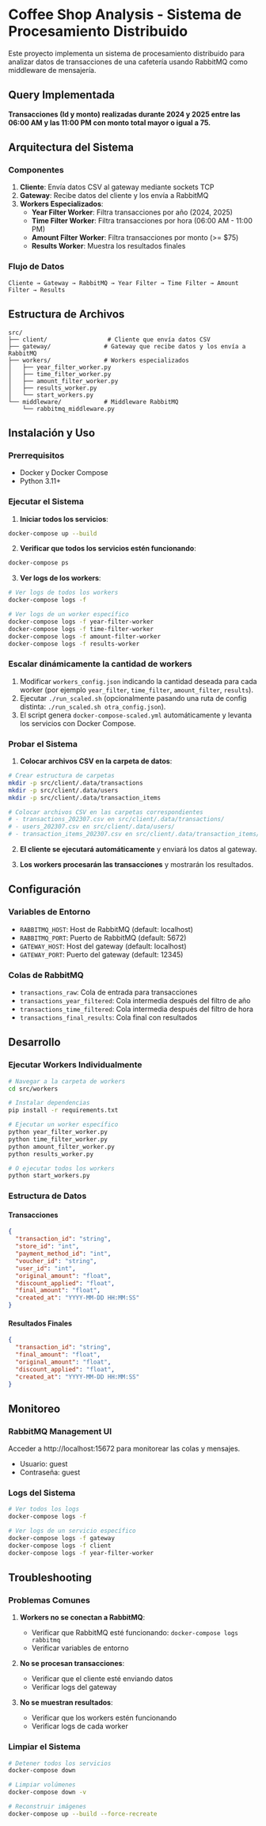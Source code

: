 # Coffee Shop Analysis - Sistema de Procesamiento Distribuido

Este proyecto implementa un sistema de procesamiento distribuido para analizar datos de transacciones de una cafetería usando RabbitMQ como middleware de mensajería.

## Query Implementada

**Transacciones (Id y monto) realizadas durante 2024 y 2025 entre las 06:00 AM y las 11:00 PM con monto total mayor o igual a 75.**

## Arquitectura del Sistema

### Componentes

1. **Cliente**: Envía datos CSV al gateway mediante sockets TCP
2. **Gateway**: Recibe datos del cliente y los envía a RabbitMQ
3. **Workers Especializados**:
   - **Year Filter Worker**: Filtra transacciones por año (2024, 2025)
   - **Time Filter Worker**: Filtra transacciones por hora (06:00 AM - 11:00 PM)
   - **Amount Filter Worker**: Filtra transacciones por monto (>= $75)
   - **Results Worker**: Muestra los resultados finales

### Flujo de Datos

```
Cliente → Gateway → RabbitMQ → Year Filter → Time Filter → Amount Filter → Results
```

## Estructura de Archivos

```
src/
├── client/                 # Cliente que envía datos CSV
├── gateway/               # Gateway que recibe datos y los envía a RabbitMQ
├── workers/               # Workers especializados
│   ├── year_filter_worker.py
│   ├── time_filter_worker.py
│   ├── amount_filter_worker.py
│   ├── results_worker.py
│   └── start_workers.py
└── middleware/            # Middleware RabbitMQ
    └── rabbitmq_middleware.py
```

## Instalación y Uso

### Prerrequisitos

- Docker y Docker Compose
- Python 3.11+

### Ejecutar el Sistema

1. **Iniciar todos los servicios**:
```bash
docker-compose up --build
```

2. **Verificar que todos los servicios estén funcionando**:
```bash
docker-compose ps
```

3. **Ver logs de los workers**:
```bash
# Ver logs de todos los workers
docker-compose logs -f

# Ver logs de un worker específico
docker-compose logs -f year-filter-worker
docker-compose logs -f time-filter-worker
docker-compose logs -f amount-filter-worker
docker-compose logs -f results-worker
```

### Escalar dinámicamente la cantidad de workers

1. Modificar `workers_config.json` indicando la cantidad deseada para cada worker (por ejemplo `year_filter`, `time_filter`, `amount_filter`, `results`).
2. Ejecutar `./run_scaled.sh` (opcionalmente pasando una ruta de config distinta: `./run_scaled.sh otra_config.json`).
3. El script genera `docker-compose-scaled.yml` automáticamente y levanta los servicios con Docker Compose.

### Probar el Sistema

1. **Colocar archivos CSV en la carpeta de datos**:
```bash
# Crear estructura de carpetas
mkdir -p src/client/.data/transactions
mkdir -p src/client/.data/users
mkdir -p src/client/.data/transaction_items

# Colocar archivos CSV en las carpetas correspondientes
# - transactions_202307.csv en src/client/.data/transactions/
# - users_202307.csv en src/client/.data/users/
# - transaction_items_202307.csv en src/client/.data/transaction_items/
```

2. **El cliente se ejecutará automáticamente** y enviará los datos al gateway.

3. **Los workers procesarán las transacciones** y mostrarán los resultados.

## Configuración

### Variables de Entorno

- `RABBITMQ_HOST`: Host de RabbitMQ (default: localhost)
- `RABBITMQ_PORT`: Puerto de RabbitMQ (default: 5672)
- `GATEWAY_HOST`: Host del gateway (default: localhost)
- `GATEWAY_PORT`: Puerto del gateway (default: 12345)

### Colas de RabbitMQ

- `transactions_raw`: Cola de entrada para transacciones
- `transactions_year_filtered`: Cola intermedia después del filtro de año
- `transactions_time_filtered`: Cola intermedia después del filtro de hora
- `transactions_final_results`: Cola final con resultados

## Desarrollo

### Ejecutar Workers Individualmente

```bash
# Navegar a la carpeta de workers
cd src/workers

# Instalar dependencias
pip install -r requirements.txt

# Ejecutar un worker específico
python year_filter_worker.py
python time_filter_worker.py
python amount_filter_worker.py
python results_worker.py

# O ejecutar todos los workers
python start_workers.py
```

### Estructura de Datos

#### Transacciones
```json
{
  "transaction_id": "string",
  "store_id": "int",
  "payment_method_id": "int", 
  "voucher_id": "string",
  "user_id": "int",
  "original_amount": "float",
  "discount_applied": "float",
  "final_amount": "float",
  "created_at": "YYYY-MM-DD HH:MM:SS"
}
```

#### Resultados Finales
```json
{
  "transaction_id": "string",
  "final_amount": "float",
  "original_amount": "float", 
  "discount_applied": "float",
  "created_at": "YYYY-MM-DD HH:MM:SS"
}
```

## Monitoreo

### RabbitMQ Management UI

Acceder a http://localhost:15672 para monitorear las colas y mensajes.

- Usuario: guest
- Contraseña: guest

### Logs del Sistema

```bash
# Ver todos los logs
docker-compose logs -f

# Ver logs de un servicio específico
docker-compose logs -f gateway
docker-compose logs -f client
docker-compose logs -f year-filter-worker
```

## Troubleshooting

### Problemas Comunes

1. **Workers no se conectan a RabbitMQ**:
   - Verificar que RabbitMQ esté funcionando: `docker-compose logs rabbitmq`
   - Verificar variables de entorno

2. **No se procesan transacciones**:
   - Verificar que el cliente esté enviando datos
   - Verificar logs del gateway

3. **No se muestran resultados**:
   - Verificar que los workers estén funcionando
   - Verificar logs de cada worker

### Limpiar el Sistema

```bash
# Detener todos los servicios
docker-compose down

# Limpiar volúmenes
docker-compose down -v

# Reconstruir imágenes
docker-compose up --build --force-recreate
```
